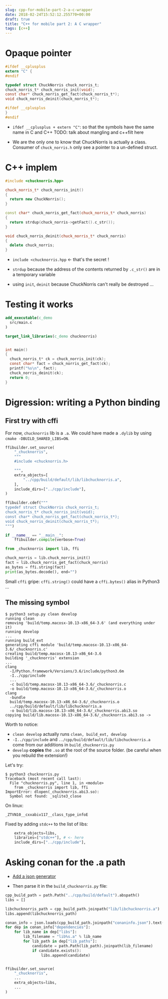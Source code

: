 ```yaml
---
slug: cpp-for-mobile-part-2-a-c-wrapper
date: 2018-02-24T15:52:12.255770+00:00
draft: true
title: "C++ for mobile part 2: A C wrapper"
tags: [c++]
---
```


# Opaque pointer

```c
#ifdef __cplusplus
extern "C" {
#endif

typedef struct ChuckNorris chuck_norris_t;
chuck_norris_t* chuck_norris_init(void);
const char* chuck_norris_get_fact(chuck_norris_t*);
void chuck_norris_deinit(chuck_norris_t*);

#ifdef __cplusplus
}
#endif
```

* `ifdef __cplusplus + extern "C"`: so that the symbols have the same name in C and C++
  TODO: talk about mangling and c++filt here


* We are the only one to know that ChuckNorris is actually a class. Consumer of `chuck_norris.h` only see a pointer to a un-defined struct.


# C++ implem

```cpp
#include <chucknorris.hpp>

chuck_norris_t* chuck_norris_init()
{
  return new ChuckNorris();
}

const char* chuck_norris_get_fact(chuck_norris_t* chuck_norris)
{
  return strdup(chuck_norris->getFact().c_str());
}

void chuck_norris_deinit(chuck_norris_t* chuck_norris)
{
  delete chuck_norris;
}
```

* `include <chucknorris.hpp` <- that's the secret !

* `strdup` because the address of the contents returned by `.c_str()` are
  in a temporary variable


* using `init`, `deinit` because ChuckNorris can't really be destroyed ...


# Testing it works


```cmake
add_executable(c_demo
  src/main.c
)

target_link_libraries(c_demo chucknorris)
```

```c

int main()
{
  chuck_norris_t* ck = chuck_norris_init(ck);
  const char* fact = chuck_norris_get_fact(ck);
  printf("%s\n", fact);
  chuck_norris_deinit(ck);
  return 0;
}
```


# Digression: writing a Python binding


## First try with cffi


For now, `chucknorris` lib is a `.a`. We could have made a `.dylib` by using `cmake -DBUILD_SHARED_LIBS=ON`.


```python
ffibuilder.set_source(
    "_chucknorris",
    """
    #include <chucknorris.h>

    """,
    extra_objects=[
        "../cpp/build/default/lib/libchucknorris.a",
    ],
    include_dirs=["../cpp/include"],
)

ffibuilder.cdef("""
typedef struct ChuckNorris chuck_norris_t;
chuck_norris_t* chuck_norris_init(void);
const char* chuck_norris_get_fact(chuck_norris_t*);
void chuck_norris_deinit(chuck_norris_t*);
""")

if __name__ == "__main__":
    ffibuilder.compile(verbose=True)
```

```python
from _chucknorris import lib, ffi

chuck_norris = lib.chuck_norris_init()
fact = lib.chuck_norris_get_fact(chuck_norris)
as_bytes = ffi.string(fact)
print(as_bytes.decode(), end="")
```

Small `cffi` gripe: `cffi.string()` could have a `cffi.bytes()` alias in Python3 ...


## The missing symbol

```console
$ python3 setup.py clean develop
running clean
removing 'build/temp.macosx-10.13-x86_64-3.6' (and everything under it)
running develop
...
running build_ext
generating cffi module 'build/temp.macosx-10.13-x86_64-3.6/_chucknorris.c'
creating build/temp.macosx-10.13-x86_64-3.6
building '_chucknorris' extension
...
clang
  -I/Python.framework/Versions/3.6/include/python3.6m
  -I../cpp/include
  ...
  -c build/temp.macosx-10.13-x86_64-3.6/_chucknorris.c
  -o build/temp.macosx-10.13-x86_64-3.6/_chucknorris.o
clang
  -bundle
  build/temp.macosx-10.13-x86_64-3.6/_chucknorris.o
  ../cpp/build/default/lib/libchucknorris.a
  -o build/lib.macosx-10.13-x86_64-3.6/_chucknorris.abi3.so
copying build/lib.macosx-10.13-x86_64-3.6/_chucknorris.abi3.so ->
```

Worth to notice:

* `clean develop` actually runs `clean, build_ext, develop`
* `-I../cpp/include` and `../cpp/build/default/lib/libchucknorris.a` come from our additions
  in `build_chucknorris.py`
* `develop` **copies** the `.so` at the root of the source folder. (be careful when you rebuild the extension!)

Let's try:

```console
$ python3 chucknorris.py
Traceback (most recent call last):
  File "chucknorris.py", line 1, in <module>
    from _chucknorris import lib, ffi
ImportError: dlopen(_chucknorris.abi3.so):
  Symbol not found: _sqlite3_close
```

On linux:

```
_ZTVN10__cxxabiv117__class_type_infoE
```

Fixed by adding `stdc++` to the list of libs:

```python
    extra_objects=libs,
    libraries=["stdc++"], # <- here
    include_dirs=["../cpp/include"],

```


# Asking conan for the .a path

* [Add a json generator](https://github.com/conan-io/conan/pull/2515)

* Then parse it in the `build_chucknorris.py` file:

```python
cpp_build_path = path.Path("../cpp/build/default").abspath()
libs = []

libchucknorris_path = cpp_build_path.joinpath("lib/libchucknorris.a")
libs.append(libchucknorris_path)

conan_info = json.loads(cpp_build_path.joinpath("conaninfo.json").text())
for dep in conan_info["dependencies"]:
    for lib_name in dep["libs"]:
        lib_filename = "lib%s.a" % lib_name
        for lib_path in dep["lib_paths"]:
            candidate = path.Path(lib_path).joinpath(lib_filename)
            if candidate.exists():
                libs.append(candidate)


ffibuilder.set_source(
    "_chucknorris",
    ...
    extra_objects=libs,
    ...
)
```
